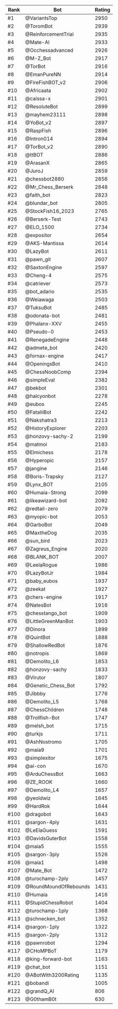 Rank|Bot|Rating
---|---|---
#1|@VariantsTop|2950
#2|@ToromBot|2939
#3|@ReinforcementTrial|2935
#4|@Mate-AI|2933
#5|@Occhessadvanced|2926
#6|@M-Z_Bot|2917
#7|@TorBot|2916
#8|@EmanPureNN|2914
#9|@FireFishBOT_v2|2906
#10|@Africaata|2902
#11|@caissa-x|2901
#12|@ResoluteBot|2899
#13|@mayhem23111|2898
#14|@YoBot_v2|2897
#15|@RaspFish|2896
#16|@Intron014|2894
#17|@TorBot_v2|2890
#18|@ttBOT|2886
#19|@ArasanX|2865
#20|@JuroJ|2859
#21|@chessbot2880|2856
#22|@Mr_Chess_Berserk|2848
#23|@faith_bot|2823
#24|@blundar_bot|2805
#25|@StockFish16_2023|2765
#26|@Berserk-Test|2743
#27|@ELO_1500|2734
#28|@expositor|2654
#29|@AKS-Mantissa|2614
#30|@LazyBot|2611
#31|@pawn_git|2607
#32|@SaxtonEngine|2597
#33|@Cheng-4|2575
#34|@catriever|2573
#35|@bot_adario|2535
#36|@Weiawaga|2503
#37|@TuksuBot|2485
#38|@odonata-bot|2481
#39|@Phalanx-XXV|2455
#40|@Pseudo-0|2453
#41|@RenegadeEngine|2448
#42|@admete_bot|2420
#43|@fornax-engine|2417
#44|@OpeningsBot|2410
#45|@ChessNoobComp|2394
#46|@simpleEval|2382
#47|@bekbot|2301
#48|@halcyonbot|2278
#49|@eubos|2245
#50|@FataliiBot|2242
#51|@Nakshatra3|2213
#52|@HistoryExplorer|2203
#53|@honzovy-sachy-2|2199
#54|@matmoi|2183
#55|@Elmichess|2178
#56|@Hyperopic|2157
#57|@jangine|2146
#58|@Boris-Trapsky|2127
#59|@Lynx_BOT|2105
#60|@Humaia-Strong|2099
#61|@likeawizard-bot|2092
#62|@redtail-zero|2079
#63|@myopic-bot|2053
#64|@GarboBot|2049
#65|@MaxtheDog|2035
#66|@sun_bird|2023
#67|@Zagreus_Engine|2020
#68|@BLANK_BOT|2007
#69|@LeelaRogue|1986
#70|@LazyBotJr|1984
#71|@baby_eubos|1937
#72|@zeekat|1927
#73|@chers-engine|1917
#74|@NatesBot|1916
#75|@chesstango_bot|1909
#76|@LittleGreenManBot|1903
#77|@Dinora|1899
#78|@QuintBot|1888
#79|@ShallowRedBot|1876
#80|@notropis|1869
#81|@Demolito_L6|1853
#82|@honzovy-sachy|1833
#83|@Virutor|1807
#84|@Genetic_Chess_Bot|1792
#85|@Jibbby|1776
#86|@Demolito_L5|1768
#87|@ChessChildren|1748
#88|@Trollfish-Bot|1747
#89|@melsh_bot|1715
#90|@turkjs|1711
#91|@AshNostromo|1705
#92|@maia9|1701
#93|@simplexitor|1675
#94|@ai-con|1670
#95|@ArduChessBot|1663
#96|@ZE_ROOK|1660
#97|@Demolito_L4|1657
#98|@yeoldwiz|1645
#99|@HardRok|1644
#100|@dragobot|1643
#101|@sargon-4ply|1631
#102|@LeElaGuess|1591
#103|@DavidsGuterBot|1558
#104|@maia5|1555
#105|@sargon-3ply|1526
#106|@maia1|1498
#107|@Mate_Bot|1472
#108|@turochamp-2ply|1457
#109|@RoundMoundOfRebounds|1431
#110|@Humaia|1416
#111|@StupidChessRobot|1404
#112|@turochamp-1ply|1368
#113|@schnecken_bot|1352
#114|@sargon-1ply|1322
#115|@sargon-2ply|1312
#116|@pawnrobot|1294
#117|@CHoMPBoT|1179
#118|@king-forward-bot|1163
#119|@chat_bot|1151
#120|@ABotWith3200Rating|1135
#121|@bobandi|1005
#122|@grandQ_AI|806
#123|@G0thamB0t|630
